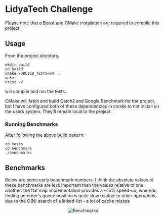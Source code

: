 # LidyaTech Challenge

Please note that a Boost and CMake installation are required to compile this project. 

## Usage

From the project directory,

```
mkdir build
cd build
cmake -DBUILD_TESTS=ON ..
make
ctest -V
```

will compile and run the tests.

CMake will fetch and build Catch2 and Google Benchmark for the project, but I have configured both of these dependencies in cmake to not install on the users system. They'll remain local to the project.

### Running Benchmarks

After following the above build pattern:

```
cd tests
cd benchmark
./benchmarks
```

## Benchmarks

Below are some early benchmark numbers. I think the absolute values of these benchmarks are less important than the values relative to one another: the flat map implementation provides a ~15% speed-up, whereas finding an order's queue position is quite slow relative to other operations, due to the O(N) search of a linked-list - a lot of cache misses.

<p align="center">
  <img src="https://github.com/Hnodomar/technical-question/blob/main/description/benchmarks.png" alt="Benchmarks"/>
</p>